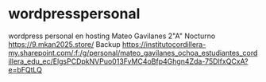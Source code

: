 # wordpresspersonal
wordpress personal en hosting 
Mateo Gavilanes
2"A" Nocturno
https://9.mkan2025.store/
Backup https://institutocordillera-my.sharepoint.com/:f:/g/personal/mateo_gavilanes_ochoa_estudiantes_cordillera_edu_ec/ElgsPCDpkNVPuo013FvMC4oBfp4Ghgn4Zda-75DlfxQCxA?e=bFQtLQ

